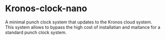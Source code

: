 # Kronos-clock-nano
A minimal punch clock system that updates to the Kronos cloud system.
This system allows to bypass the high cost of installatian and maitance for a standard punch clock system.

